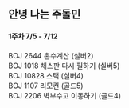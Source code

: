 ## 안녕 나는 주돌민

#### 1주차 7/5 - 7/12 
BOJ 2644 촌수계산 (실버2) <br>
BOJ 1018 체스판 다시 필하기 (실버5)<br>
BOJ 10828 스택 (실버4)<br>
BOJ 1107 리모컨 (골드5)<br>
BOJ 2206 벽부수고 이동하기 (골드4)<h6>
